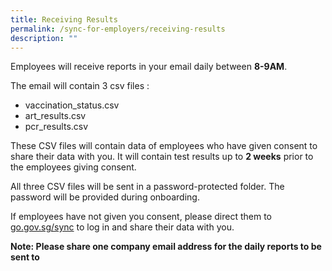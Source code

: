 ```yaml
---
title: Receiving Results
permalink: /sync-for-employers/receiving-results
description: ""
---
```

Employees will receive reports in your email daily between **8-9AM**. 

The email will contain 3 csv files :
* vaccination_status.csv
* art_results.csv
* pcr_results.csv

These CSV files will contain data of employees who have given consent to share their data with you. It will contain test results up to **2 weeks** prior to the employees giving consent. 

All three CSV files will be sent in a password-protected folder. The password will be provided during onboarding.

If employees have not given you consent, please direct them to [go.gov.sg/sync](https://sync.covid.gov.sg/) to log in and share their data with you.

**Note: Please share one company email address for the daily reports to be sent to**